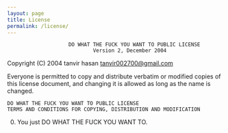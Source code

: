 ```yaml
---
layout: page
title: License
permalink: /license/
---
```


                        DO WHAT THE FUCK YOU WANT TO PUBLIC LICENSE 
                                Version 2, December 2004 

Copyright (C) 2004 tanvir hasan <tanvir002700@gmail.com> 

Everyone is permitted to copy and distribute verbatim or modified 
copies of this license document, and changing it is allowed as long 
as the name is changed.

    DO WHAT THE FUCK YOU WANT TO PUBLIC LICENSE 
    TERMS AND CONDITIONS FOR COPYING, DISTRIBUTION AND MODIFICATION 

  0. You just DO WHAT THE FUCK YOU WANT TO.
